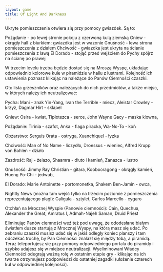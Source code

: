 ```yaml
---
layout: game
title: Of Light And Darkness
---
```


Ukryte pomieszczenia otwiera się przy pomocy gwiazdek. Są to:

Pożądanie - po lewej stronie pokoju z czerwoną kulą ziemską
Gniew	- okrągły hall z biurkiem; gwiazdka jest w wazonie
Gnuśność - lewa strona pomieszczenia z działem
Chciwość - gwiazdka jest ukryta na ścianie pomieszczenia z lawą
El Dorado - stojąć przed wejściem do Pychy spójrz na ścianę po 
prawej

W trzecim levelu trzeba będzie dostać się na Mroszą Wyspę, 
układając odpowiednio kolorowe kule w piramidzie w hallu z lustrami. 
Kolejność ich ustawienia poznasz klikając na należące do Panów 
Ciemności czaszki.

Oto lista grzeszników oraz należących do nich przedmiotów, a także 
miejsc, w których należy ich neutralizować:

Pycha:
Mani - znak Yin-Yang,
Ivan the Terrible - miecz,
Aleistar Crowley - krzyż,
Dagmar Hirt - sklapel

Gniew:
Osira - kwiat,
Tiplotezca - serce,
John Wayne Gacy - maska klowna,

Pożądanie:
Tirinia - szafot,
Anka - flaga piracka,
Wa-No-To - koń

Obżarstwo:
Serguis Orata - ostryga,
Xuanchiquel - łyżka

Chciwość:
Man of No Name - liczydło,
Droessus - wieniec,
Alfred Krupp von Bohlen - działo

Zazdrość:
Raj - żelazo,
Shaamra - dłuto i kamień,
Zanazca - lustro

Gnuśność:
Jimmy Ray Christian - gitara,
Koobooragong - okrągły kamień,
Hueng Po-Chi - jedwab,

El Dorado:
Marie Antoinette - portomonetka,
Shakem Ben-Jamin - owca,

Nightly News (można tam wejść tylko na trzecim poziomie z 
pomieszczenia reprezentującego plagi):
Caligula - sztylet,
Carlos Marcello - cygaro

Otchłań na Mrocznej Wyspie (Panowie ciemności):
Cain, Quechua, Alexander the Great, Amratus I, Admah-Najeh 
Saman, Druid Priest

Eliminując Panów ciemności weź też pod uwagę, że ododesłane 
białym światłem dusze startują z Mrocznej Wyspy, na którą masz się 
udać. Po zebraniu czaszki musisz udać się w jakiś odległy koniec 
planszy i tam odczekać trochę, by Pan Ciemności znalazł się między 
tobą, a piramidą. Teraz teleportujesz się przy pomocy odpowiedniego 
portalu do piramidy i szybko udajesz się w miejsce neutralizacji. 
Wyeliminowani Władcy Ciemności odegrają ważną rolę w ostatnim 
etapie gry - klikając na ich twarze otrzymujesz podpowiedzi do 
ostatniej zagadki (ułożenie czterech kul w odpowiedniej kolejności).

